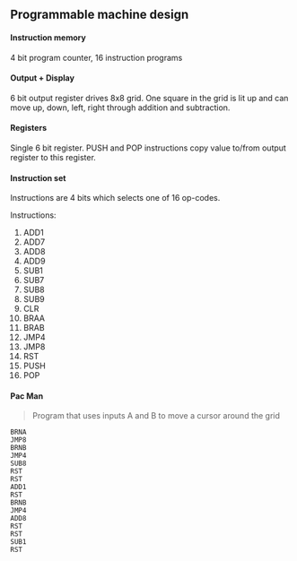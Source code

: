 ## Programmable machine design

#### Instruction memory
4 bit program counter, 16 instruction programs

#### Output + Display
6 bit output register drives 8x8 grid. One square in the grid is lit up and can move up, down, left, right through addition and subtraction.

#### Registers
Single 6 bit register. PUSH and POP instructions copy value to/from output register to this register.

#### Instruction set
Instructions are 4 bits which selects one of 16 op-codes.

Instructions:

1. ADD1
1. ADD7
1. ADD8
1. ADD9
1. SUB1
1. SUB7
1. SUB8
1. SUB9
1. CLR
1. BRAA
1. BRAB
1. JMP4
1. JMP8
1. RST
1. PUSH
1. POP

#### Pac Man
> Program that uses inputs A and B to move a cursor around the grid

```
BRNA
JMP8
BRNB
JMP4
SUB8
RST
RST
ADD1
RST
BRNB
JMP4
ADD8
RST
RST
SUB1
RST
```

